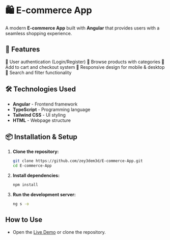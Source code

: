 # 🛍️ E-commerce App

A modern **E-commerce App** built with **Angular** that provides users with a seamless shopping experience.

## 🚀 Features

🔹 User authentication (Login/Register)
🔹 Browse products with categories
🔹 Add to cart and checkout system
🔹 Responsive design for mobile & desktop
🔹 Search and filter functionality

## 🛠️ Technologies Used

- **Angular** - Frontend framework
- **TypeScript** - Programming language
- **Tailwind CSS** - UI styling
- **HTML** - Webpage structure

## 📦 Installation & Setup

1. **Clone the repository:**
   ```bash
   git clone https://github.com/zey3dem3d/E-commerce-App.git
   cd E-commerce-App

2. **Install dependencies:**
   ```bash
   npm install

3. **Run the development server:**
   ```bash
   ng s -o

## How to Use  
- Open the [Live Demo](https://e-commerce-app-khad.vercel.app) or clone the repository.

